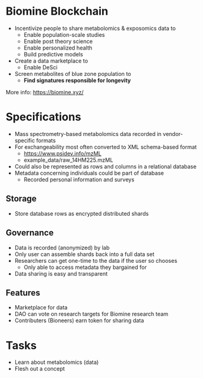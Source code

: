 # Biomine Blockchain
- Incentivize people to share metabolomics & exposomics data to
  - Enable population-scale studies 
  - Enable post theory science
  - Enable personalized health
  - Build predictive models
- Create a data marketplace to 
  - Enable DeSci
- Screen metabolites of blue zone population to
  - **Find signatures responsible for longevity** 

More info: https://biomine.xyz/

# Specifications
- Mass spectrometry-based metabolomics data recorded in vendor-specific formats
- For exchangeability most often converted to XML schema-based format 
  - https://www.psidev.info/mzML
  - example_data/raw_14HM225.mzML
- Could also be represented as rows and columns in a relational database
- Metadata concerning individuals could be part of database 
  - Recorded personal information and surveys

## Storage
- Store database rows as encrypted distributed shards 

## Governance
- Data is recorded (anonymized) by lab 
- Only user can assemble shards back into a full data set 
- Researchers can get one-time to the data if the user so chooses
  - Only able to access metadata they bargained for 
- Data sharing is easy and transparent

## Features
- Marketplace for data
- DAO can vote on research targets for Biomine research team
- Contributers (Bioneers) earn token for sharing data

# Tasks
- Learn about metabolomics (data)
- Flesh out a concept 
